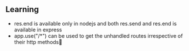 ## Learning

- res.end is available only in nodejs and both res.send and res.end is available in express
- app.use("/*") can be used to get the unhandled routes irrespective of their http methods🚀